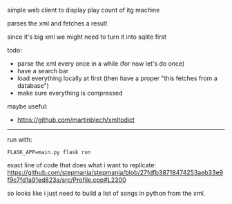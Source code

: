 simple web client to display play count of itg machine

parses the xml and fetches a result

since it's big xml we might need to turn it into sqlite first

todo:
* parse the xml every once in a while (for now let's do once)
* have a search bar
* load everything locally at first (then have a proper "this fetches from a
database")
* make sure everything is compressed

maybe useful:
* https://github.com/martinblech/xmltodict

---

run with:
```
FLASK_APP=main.py flask run
```

exact line of code that does what i want to replicate:
https://github.com/stepmania/stepmania/blob/27fdfb38718474253aeb33e9f9c7fd1a91ed823a/src/Profile.cpp#L2300

so looks like i just need to build a list of songs in python from the xml.
